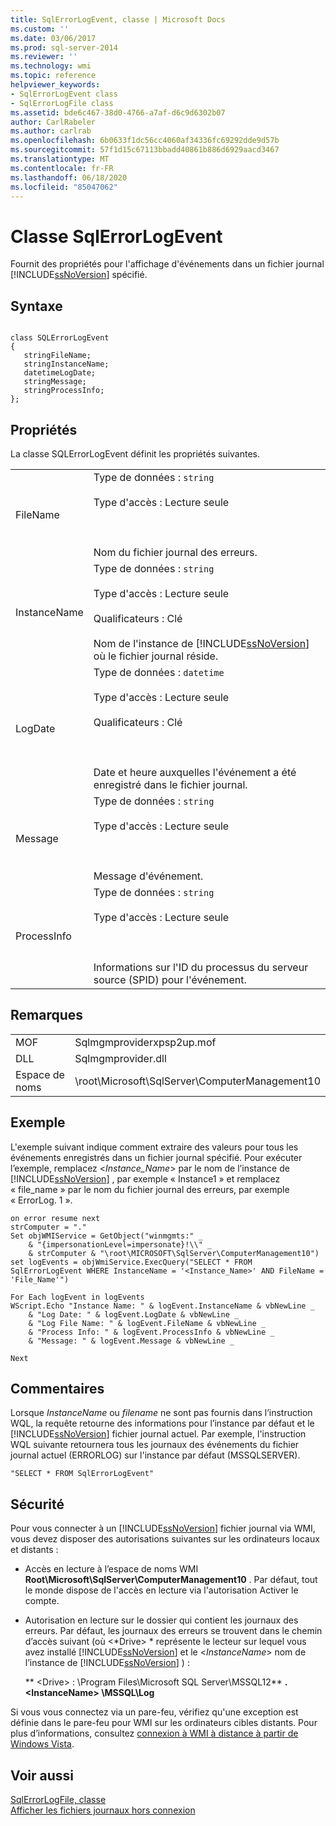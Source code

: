 ```yaml
---
title: SqlErrorLogEvent, classe | Microsoft Docs
ms.custom: ''
ms.date: 03/06/2017
ms.prod: sql-server-2014
ms.reviewer: ''
ms.technology: wmi
ms.topic: reference
helpviewer_keywords:
- SqlErrorLogEvent class
- SqlErrorLogFile class
ms.assetid: bde6c467-38d0-4766-a7af-d6c9d6302b07
author: CarlRabeler
ms.author: carlrab
ms.openlocfilehash: 6b0633f1dc56cc4060af34336fc69292dde9d57b
ms.sourcegitcommit: 57f1d15c67113bbadd40861b886d6929aacd3467
ms.translationtype: MT
ms.contentlocale: fr-FR
ms.lasthandoff: 06/18/2020
ms.locfileid: "85047062"
---
```

# <a name="sqlerrorlogevent-class"></a>Classe SqlErrorLogEvent
  Fournit des propriétés pour l'affichage d'événements dans un fichier journal [!INCLUDE[ssNoVersion](../../includes/ssnoversion-md.md)] spécifié.  
  
## <a name="syntax"></a>Syntaxe  
  
```  
  
class SQLErrorLogEvent   
{  
   stringFileName;  
   stringInstanceName;  
   datetimeLogDate;  
   stringMessage;  
   stringProcessInfo;  
};  
```  
  
## <a name="properties"></a>Propriétés  
 La classe SQLErrorLogEvent définit les propriétés suivantes.  
  
|||  
|-|-|  
|FileName|Type de données : `string`<br /><br /> Type d'accès : Lecture seule<br /><br /> <br /><br /> Nom du fichier journal des erreurs.|  
|InstanceName|Type de données : `string`<br /><br /> Type d'accès : Lecture seule<br /><br /> Qualificateurs : Clé<br /><br /> Nom de l'instance de [!INCLUDE[ssNoVersion](../../includes/ssnoversion-md.md)] où le fichier journal réside.|  
|LogDate|Type de données : `datetime`<br /><br /> Type d'accès : Lecture seule<br /><br /> Qualificateurs : Clé<br /><br /> <br /><br /> Date et heure auxquelles l'événement a été enregistré dans le fichier journal.|  
|Message|Type de données : `string`<br /><br /> Type d'accès : Lecture seule<br /><br /> <br /><br /> Message d'événement.|  
|ProcessInfo|Type de données : `string`<br /><br /> Type d'accès : Lecture seule<br /><br /> <br /><br /> Informations sur l'ID du processus du serveur source (SPID) pour l'événement.|  
  
## <a name="remarks"></a>Remarques  
  
|||  
|-|-|  
|MOF|Sqlmgmproviderxpsp2up.mof|  
|DLL|Sqlmgmprovider.dll|  
|Espace de noms|\root\Microsoft\SqlServer\ComputerManagement10|  
  
## <a name="example"></a>Exemple  
 L'exemple suivant indique comment extraire des valeurs pour tous les événements enregistrés dans un fichier journal spécifié. Pour exécuter l’exemple, remplacez \<*Instance_Name*> par le nom de l’instance de [!INCLUDE[ssNoVersion](../../includes/ssnoversion-md.md)] , par exemple « Instance1 » et remplacez « file_name » par le nom du fichier journal des erreurs, par exemple « ErrorLog. 1 ».  
  
```  
on error resume next  
strComputer = "."  
Set objWMIService = GetObject("winmgmts:" _  
    & "{impersonationLevel=impersonate}!\\" _  
    & strComputer & "\root\MICROSOFT\SqlServer\ComputerManagement10")  
set logEvents = objWmiService.ExecQuery("SELECT * FROM SqlErrorLogEvent WHERE InstanceName = '<Instance_Name>' AND FileName = 'File_Name'")  
  
For Each logEvent in logEvents  
WScript.Echo "Instance Name: " & logEvent.InstanceName & vbNewLine _  
    & "Log Date: " & logEvent.LogDate & vbNewLine _  
    & "Log File Name: " & logEvent.FileName & vbNewLine _  
    & "Process Info: " & logEvent.ProcessInfo & vbNewLine _  
    & "Message: " & logEvent.Message & vbNewLine _  
  
Next  
```  
  
## <a name="comments"></a>Commentaires  
 Lorsque *InstanceName* ou *filename* ne sont pas fournis dans l’instruction WQL, la requête retourne des informations pour l’instance par défaut et le [!INCLUDE[ssNoVersion](../../includes/ssnoversion-md.md)] fichier journal actuel. Par exemple, l'instruction WQL suivante retournera tous les journaux des événements du fichier journal actuel (ERRORLOG) sur l'instance par défaut (MSSQLSERVER).  
  
```  
"SELECT * FROM SqlErrorLogEvent"  
```  
  
## <a name="security"></a>Sécurité  
 Pour vous connecter à un [!INCLUDE[ssNoVersion](../../includes/ssnoversion-md.md)] fichier journal via WMI, vous devez disposer des autorisations suivantes sur les ordinateurs locaux et distants :  
  
-   Accès en lecture à l’espace de noms WMI **Root\Microsoft\SqlServer\ComputerManagement10** . Par défaut, tout le monde dispose de l'accès en lecture via l'autorisation Activer le compte.  
  
-   Autorisation en lecture sur le dossier qui contient les journaux des erreurs. Par défaut, les journaux des erreurs se trouvent dans le chemin d’accès suivant (où \<*Drive> * représente le lecteur sur lequel vous avez installé [!INCLUDE[ssNoVersion](../../includes/ssnoversion-md.md)] et le \<*InstanceName*> nom de l’instance de [!INCLUDE[ssNoVersion](../../includes/ssnoversion-md.md)] ) :  
  
     ** \<Drive> : \Program Files\Microsoft SQL Server\MSSQL12** **. \<InstanceName> \MSSQL\Log**  
  
 Si vous vous connectez via un pare-feu, vérifiez qu'une exception est définie dans le pare-feu pour WMI sur les ordinateurs cibles distants. Pour plus d’informations, consultez [connexion à WMI à distance à partir de Windows Vista](https://go.microsoft.com/fwlink/?LinkId=178848).  
  
## <a name="see-also"></a>Voir aussi  
 [SqlErrorLogFile, classe](sqlerrorlogfile-class.md)   
 [Afficher les fichiers journaux hors connexion](../logs/view-offline-log-files.md)  
  
  
